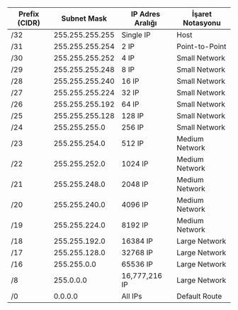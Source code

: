 | Prefix (CIDR) | Subnet Mask     | IP Adres Aralığı | İşaret Notasyonu |
| - | - | - | - |
| /32           | 255.255.255.255 |  Single IP     | Host             |
| /31           | 255.255.255.254 |  2 IP          | Point-to-Point   |
| /30           | 255.255.255.252 |  4 IP          | Small Network    |
| /29           | 255.255.255.248 |  8 IP          | Small Network    |
| /28           | 255.255.255.240 |  16 IP         | Small Network    |
| /27           | 255.255.255.224 |  32 IP         | Small Network    |
| /26           | 255.255.255.192 |  64 IP         | Small Network    |
| /25           | 255.255.255.128 |  128 IP        | Small Network    |
| /24           | 255.255.255.0   |  256 IP        | Small Network    |
| /23           | 255.255.254.0   |  512 IP        | Medium Network   |
| /22           | 255.255.252.0   |  1024 IP       | Medium Network   |
| /21           | 255.255.248.0   |  2048 IP       | Medium Network   |
| /20           | 255.255.240.0   |  4096 IP       | Medium Network   |
| /19           | 255.255.224.0   |  8192 IP       | Medium Network   |
| /18           | 255.255.192.0   |  16384 IP      | Large Network    |
| /17           | 255.255.128.0   |  32768 IP      | Large Network    |
| /16           | 255.255.0.0     |  65536 IP      | Large Network    |
| /8            | 255.0.0.0       |  16,777,216 IP | Large Network    |
| /0            | 0.0.0.0         |  All IPs       | Default Route    |

